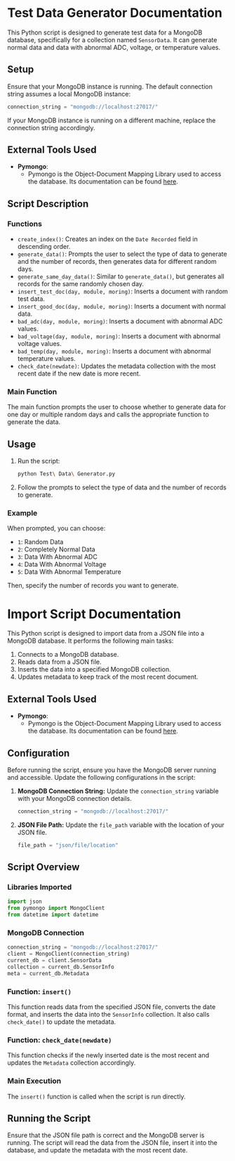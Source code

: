 # Test Data Generator Documentation

This Python script is designed to generate test data for a MongoDB database, specifically for a collection named `SensorData`. It can generate normal data and data with abnormal ADC, voltage, or temperature values.


## Setup

Ensure that your MongoDB instance is running. The default connection string assumes a local MongoDB instance:
```python
connection_string = "mongodb://localhost:27017/"
```

If your MongoDB instance is running on a different machine, replace the connection string accordingly.
    
## External Tools Used

- **Pymongo**:
  - Pymongo is the Object-Document Mapping Library used to access the database. Its documentation can be found [here](https://pymongo.readthedocs.io/en/stable/).

## Script Description

### Functions

- `create_index()`: Creates an index on the `Date Recorded` field in descending order.
- `generate_data()`: Prompts the user to select the type of data to generate and the number of records, then generates data for different random days.
- `generate_same_day_data()`: Similar to `generate_data()`, but generates all records for the same randomly chosen day.
- `insert_test_doc(day, module, moring)`: Inserts a document with random test data.
- `insert_good_doc(day, module, moring)`: Inserts a document with normal data.
- `bad_adc(day, module, moring)`: Inserts a document with abnormal ADC values.
- `bad_voltage(day, module, moring)`: Inserts a document with abnormal voltage values.
- `bad_temp(day, module, moring)`: Inserts a document with abnormal temperature values.
- `check_date(newdate)`: Updates the metadata collection with the most recent date if the new date is more recent.

### Main Function

The main function prompts the user to choose whether to generate data for one day or multiple random days and calls the appropriate function to generate the data.

## Usage

1. Run the script:
    ```bash
    python Test\ Data\ Generator.py
    ```

2. Follow the prompts to select the type of data and the number of records to generate.

### Example

When prompted, you can choose:
- `1`: Random Data
- `2`: Completely Normal Data
- `3`: Data With Abnormal ADC
- `4`: Data With Abnormal Voltage
- `5`: Data With Abnormal Temperature

Then, specify the number of records you want to generate.


# Import Script Documentation

This Python script is designed to import data from a JSON file into a MongoDB database. It performs the following main tasks:
1. Connects to a MongoDB database.
2. Reads data from a JSON file.
3. Inserts the data into a specified MongoDB collection.
4. Updates metadata to keep track of the most recent document.


## External Tools Used

- **Pymongo**:
  - Pymongo is the Object-Document Mapping Library used to access the database. Its documentation can be found [here](https://pymongo.readthedocs.io/en/stable/).


## Configuration

Before running the script, ensure you have the MongoDB server running and accessible. Update the following configurations in the script:

1. **MongoDB Connection String:**
   Update the `connection_string` variable with your MongoDB connection details.

   ```python
   connection_string = "mongodb://localhost:27017/"
   ```

2. **JSON File Path:**
   Update the `file_path` variable with the location of your JSON file.

   ```python
   file_path = "json/file/location"
   ```

## Script Overview

### Libraries Imported

```python
import json
from pymongo import MongoClient
from datetime import datetime
```

### MongoDB Connection

```python
connection_string = "mongodb://localhost:27017/"
client = MongoClient(connection_string)
current_db = client.SensorData
collection = current_db.SensorInfo
meta = current_db.Metadata
```

### Function: `insert()`

This function reads data from the specified JSON file, converts the date format, and inserts the data into the `SensorInfo` collection. It also calls `check_date()` to update the metadata.


### Function: `check_date(newdate)`

This function checks if the newly inserted date is the most recent and updates the `Metadata` collection accordingly.


### Main Execution

The `insert()` function is called when the script is run directly.


## Running the Script

Ensure that the JSON file path is correct and the MongoDB server is running. The script will read the data from the JSON file, insert it into the database, and update the metadata with the most recent date.


